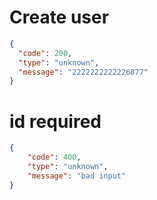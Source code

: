 # Create user

```json
{
  "code": 200,
  "type": "unknown",
  "message": "2222222222226877"
}
```
# id required

```json
{
    "code": 400,
    "type": "unknown",
    "message": "bad input"
}
```
